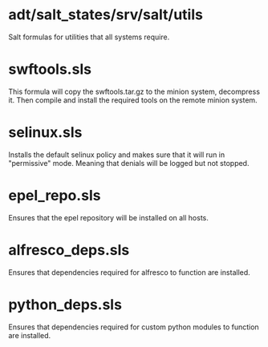 adt/salt_states/srv/salt/utils
==========

Salt formulas for utilities that all systems require. 


swftools.sls
===

This formula will copy the swftools.tar.gz to the minion system, decompress it. Then compile and install the required tools on the remote minion system. 


selinux.sls
===

Installs the default selinux policy and makes sure that it will run in "permissive" mode. Meaning that denials will be logged but not stopped. 

epel_repo.sls
===

Ensures that the epel repository will be installed on all hosts. 

alfresco_deps.sls
===

Ensures that dependencies required for alfresco to function are installed. 

python_deps.sls
===

Ensures that dependencies required for custom python modules to function are installed. 